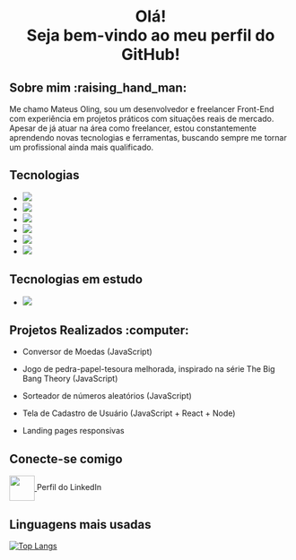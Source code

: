 <h1 align=center>Olá!<br> Seja bem-vindo ao meu perfil do GitHub! </h1>

<h2>Sobre mim :raising_hand_man:</h2>
<p>Me chamo Mateus Oling, sou um desenvolvedor e freelancer Front-End com experiência em projetos práticos com situações reais de mercado. Apesar de já atuar na área como freelancer, estou constantemente aprendendo novas tecnologias e ferramentas, buscando sempre me tornar um profissional ainda mais qualificado.</p>

<h2>Tecnologias</h2>

- <img src="https://img.shields.io/badge/HTML5-E34F26?style=for-the-badge&logo=html5&logoColor=white">
- <img src="https://img.shields.io/badge/CSS3-1572B6?style=for-the-badge&logo=css3&logoColor=white">
- <img src="https://img.shields.io/badge/JavaScript-F7DF1E?style=for-the-badge&logo=javascript&logoColor=black">
- <img src="https://img.shields.io/badge/React-20232A?style=for-the-badge&logo=react&logoColor=61DAFB">
- <img src="https://img.shields.io/badge/Node.js-43853D?style=for-the-badge&logo=node.js&logoColor=white">
- <img src="https://img.shields.io/badge/Angular-DD0031?style=for-the-badge&logo=angular&logoColor=white">

<h2>Tecnologias em estudo</h2>

- <img src="https://img.shields.io/badge/Java-ED8B00?style=for-the-badge&logo=openjdk&logoColor=white">

<h2>Projetos Realizados 	:computer:</h2>

- Conversor de Moedas (JavaScript) <br>

- Jogo de pedra-papel-tesoura melhorada, inspirado na série The Big Bang Theory (JavaScript) <br>

- Sorteador de números aleatórios (JavaScript)

- Tela de Cadastro de Usuário (JavaScript + React + Node) <br>

- Landing pages responsivas

<h2>Conecte-se comigo</h2>
 <a href="https://www.linkedin.com/in/mateus-oling-12241a23b/"> <img align="center" width="45px" src="https://cdn.jsdelivr.net/npm/simple-icons@v3/icons/linkedin.svg"> 
</a>  Perfil do LinkedIn 

<h2>Linguagens mais usadas</h2>

[![Top Langs](https://github-readme-stats.vercel.app/api/top-langs/?username=mateus-oling)](https://github.com/anuraghazra/github-readme-stats)





